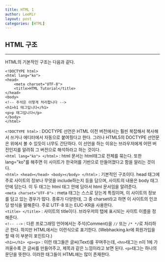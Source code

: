 ```yaml
---
title: HTML 1
author: LeeMir
layout: post
categories: [HTML]
---
```

## HTML 구조
- - -

HTML의 기본적인 구조는 다음과 같다.
```
<!DOCTYPE html>
<html lang="ko">
<head>
	<meta charset="UTF-8">
    <title>HTML Tutorial</title>
</head>
<body>
<!-- 주석은 이렇게 처리합니다 -->
<h1>h1 태그입니다</h1>
<p>p 태그입니다</p>
</body>
</html>
```

```<!DOCTYPE html>```
: DOCTYPE 선언은 HTML 이전 버전에서는 훨씬 복잡해서 복사해서 쓰거나 에디터에서 자동으로 붙여줬다고 한다. 그러나 HTML5의 DOCTYPE 선언문은 위에서 볼 수 있듯이 너무도 간단하다. 이 선언을 하는 이유는 브라우저에게 어떤 버전인지를 알려줘 그 버전으로 해석하라고 하는 것이다.
<br>
```<html lang="ko"> </html>```
: html 문서는 html태그로 전체를 묶는다. 또한 lang="ko"를 해주면 이 사이트가 한국어를 기반으로 만들어졌다고 함을 알리는 것이다.
<br>
```<html> <head></head> <body></body> </html>```
: 기본적인 구조이다. head 태그에 주로 사이트의 정보나 무엇을 include하는지 등을 담으며, 사이트의 내용은 body 태그 안에 담는다. 이 두 태그는 html 태그 안에 담아서 html 문서임을 알려준다.
<br>
```<meta charset="UTF-8">```
: meta 태그는 스스로 닫는게 특징이며, 이 사이트의 정보를 담고 있는 경우가 많다. 종류가 다양한데, 그 중 charset라고 하면 이 사이트의 인코딩 방식을 말해준다. 주로 UTF-8 또는 EUC-KR을 사용한다.
<br>
```<title> </title>```
: 사이트의 title이다. 브라우저의 탭에 표시되는 사이트 이름을 정해준다.
<br>
```<!-- -->```
: 다른 프로그래밍 언어에서는 주석(Comment)을 ```//``` 또는 ```/* */```로 처리하곤 한다. 하지만 HTML에서는 이런식으로 표기한다. (Webhacking.kr에 회원가입을 할 때 이 부분이 포인트다.)
<br>
```<h1></h1> <p><p>```
: 이런 태그들은 글씨(Text)를 꾸며주는데, ```<hn>```태그는 n이 1에 가까울수록 큰 글씨를 만들어주고, 제목과 같은 느낌이라고 보면 된다. ```<p>```태그는 하나의 문단을 뜻한다. 이러한 태그들이 HTML에는 많이 존재한다.